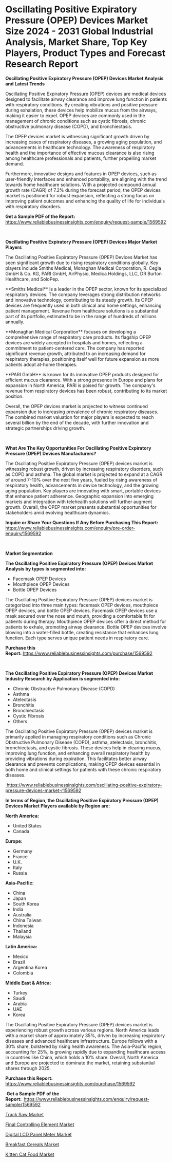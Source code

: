 <p><h1>Oscillating Positive Expiratory Pressure (OPEP) Devices Market Size 2024 - 2031 Global Industrial Analysis, Market Share, Top Key Players, Product Types and Forecast Research Report</h1></p><p><strong>Oscillating Positive Expiratory Pressure (OPEP) Devices Market Analysis and Latest Trends</strong></p>
<p><p>Oscillating Positive Expiratory Pressure (OPEP) devices are medical devices designed to facilitate airway clearance and improve lung function in patients with respiratory conditions. By creating vibrations and positive pressure during exhalation, these devices help mobilize mucus from the airways, making it easier to expel. OPEP devices are commonly used in the management of chronic conditions such as cystic fibrosis, chronic obstructive pulmonary disease (COPD), and bronchiectasis.</p><p>The OPEP devices market is witnessing significant growth driven by increasing cases of respiratory diseases, a growing aging population, and advancements in healthcare technology. The awareness of respiratory health and the importance of effective mucous clearance is also rising among healthcare professionals and patients, further propelling market demand.</p><p>Furthermore, innovative designs and features in OPEP devices, such as user-friendly interfaces and enhanced portability, are aligning with the trend towards home healthcare solutions. With a projected compound annual growth rate (CAGR) of 7.2% during the forecast period, the OPEP devices market is positioned for robust expansion, reflecting a strong focus on improving patient outcomes and enhancing the quality of life for individuals with respiratory disorders.</p></p>
<p><strong>Get a Sample PDF of the Report:&nbsp;</strong> <a href="https://www.reliablebusinessinsights.com/enquiry/request-sample/1569592?utm_campaign=97&utm_medium=2&utm_source=Github&utm_content=ia&utm_term=19102024&utm_id=oscillating-positive-expiratory-pressure-opep-devices">https://www.reliablebusinessinsights.com/enquiry/request-sample/1569592</a></p>
<p>&nbsp;</p>
<p><strong>Oscillating Positive Expiratory Pressure (OPEP) Devices Major Market Players</strong></p>
<p><p>The Oscillating Positive Expiratory Pressure (OPEP) Devices Market has seen significant growth due to rising respiratory conditions globally. Key players include Smiths Medical, Monaghan Medical Corporation, R. Cegla GmbH & Co. KG, PARI GmbH, AirPhysio, Medica Holdings, LLC, DR Burton Healthcare, and SoloPep.</p><p>**Smiths Medical** is a leader in the OPEP sector, known for its specialized respiratory devices. The company leverages strong distribution networks and innovative technology, contributing to its steady growth. Its OPEP devices are frequently used in both clinical and home settings, enhancing patient management. Revenue from healthcare solutions is a substantial part of its portfolio, estimated to be in the range of hundreds of millions annually.</p><p>**Monaghan Medical Corporation** focuses on developing a comprehensive range of respiratory care products. Its flagship OPEP devices are widely accepted in hospitals and homes, reflecting a commitment to patient-centered care. The company has reported significant revenue growth, attributed to an increasing demand for respiratory therapies, positioning itself well for future expansion as more patients adopt at-home therapies.</p><p>**PARI GmbH** is known for its innovative OPEP products designed for efficient mucus clearance. With a strong presence in Europe and plans for expansion in North America, PARI is poised for growth. The company's revenue from respiratory devices has been robust, contributing to its market position.</p><p>Overall, the OPEP devices market is projected to witness continued expansion due to increasing prevalence of chronic respiratory diseases. The combined market valuation for major players is expected to reach several billion by the end of the decade, with further innovation and strategic partnerships driving growth.</p></p>
<p>&nbsp;</p>
<p><strong>What Are The Key Opportunities For Oscillating Positive Expiratory Pressure (OPEP) Devices Manufacturers?</strong></p>
<p><p>The Oscillating Positive Expiratory Pressure (OPEP) devices market is witnessing robust growth, driven by increasing respiratory disorders, such as COPD and asthma. The global market is projected to expand at a CAGR of around 7-10% over the next five years, fueled by rising awareness of respiratory health, advancements in device technology, and the growing aging population. Key players are innovating with smart, portable devices that enhance patient adherence. Geographic expansion into emerging markets and integration with telehealth solutions will further augment growth. Overall, the OPEP market presents substantial opportunities for stakeholders amid evolving healthcare dynamics.</p></p>
<p><strong>Inquire or Share Your Questions If Any Before Purchasing This Report:</strong> <a href="https://www.reliablebusinessinsights.com/enquiry/pre-order-enquiry/1569592?utm_campaign=97&utm_medium=2&utm_source=Github&utm_content=ia&utm_term=19102024&utm_id=oscillating-positive-expiratory-pressure-opep-devices">https://www.reliablebusinessinsights.com/enquiry/pre-order-enquiry/1569592</a></p>
<p>&nbsp;</p>
<p><strong>Market Segmentation</strong></p>
<p><strong>The Oscillating Positive Expiratory Pressure (OPEP) Devices Market Analysis by types is segmented into:</strong></p>
<p><ul><li>Facemask OPEP Devices</li><li>Mouthpiece OPEP Devices</li><li>Bottle OPEP Devices</li></ul></p>
<p><p>The Oscillating Positive Expiratory Pressure (OPEP) devices market is categorized into three main types: facemask OPEP devices, mouthpiece OPEP devices, and bottle OPEP devices. Facemask OPEP devices use a mask secured over the nose and mouth, providing a comfortable fit for patients during therapy. Mouthpiece OPEP devices offer a direct method for patients to exhale, promoting airway clearance. Bottle OPEP devices involve blowing into a water-filled bottle, creating resistance that enhances lung function. Each type serves unique patient needs in respiratory care.</p></p>
<p><strong>Purchase this Report:&nbsp;</strong><a href="https://www.reliablebusinessinsights.com/purchase/1569592?utm_campaign=97&utm_medium=2&utm_source=Github&utm_content=ia&utm_term=19102024&utm_id=oscillating-positive-expiratory-pressure-opep-devices">https://www.reliablebusinessinsights.com/purchase/1569592</a></p>
<p>&nbsp;</p>
<p><strong>The Oscillating Positive Expiratory Pressure (OPEP) Devices Market Industry Research by Application is segmented into:</strong></p>
<p><ul><li>Chronic Obstructive Pulmonary Disease (COPD)</li><li>Asthma</li><li>Atelectasis</li><li>Bronchitis</li><li>Bronchiectasis</li><li>Cystic Fibrosis</li><li>Others</li></ul></p>
<p><p>The Oscillating Positive Expiratory Pressure (OPEP) devices market is primarily applied in managing respiratory conditions such as Chronic Obstructive Pulmonary Disease (COPD), asthma, atelectasis, bronchitis, bronchiectasis, and cystic fibrosis. These devices help in clearing mucus, improving lung function, and enhancing overall respiratory health by providing vibrations during expiration. This facilitates better airway clearance and prevents complications, making OPEP devices essential in both home and clinical settings for patients with these chronic respiratory diseases.</p></p>
<p><a href="https://www.reliablebusinessinsights.com/oscillating-positive-expiratory-pressure-devices-market-r1569592?utm_campaign=97&utm_medium=2&utm_source=Github&utm_content=ia&utm_term=19102024&utm_id=oscillating-positive-expiratory-pressure-opep-devices">&nbsp;https://www.reliablebusinessinsights.com/oscillating-positive-expiratory-pressure-devices-market-r1569592</a></p>
<p><strong>In terms of Region, the Oscillating Positive Expiratory Pressure (OPEP) Devices Market Players available by Region are:</strong></p>
<p>
    <p> <strong> North America: </strong>
        <ul>
            <li>United States</li>
            <li>Canada</li>
        </ul>
        </p> 
    <p> <strong> Europe: </strong>
        <ul>
            <li>Germany</li>
            <li>France</li>
            <li>U.K.</li>
            <li>Italy</li>
            <li>Russia</li>
        </ul>
        </p> 
    <p> <strong> Asia-Pacific: </strong>
        <ul>
            <li>China</li>
            <li>Japan</li>
            <li>South Korea</li>
            <li>India</li>
            <li>Australia</li>
            <li>China Taiwan</li>
            <li>Indonesia</li>
            <li>Thailand</li>
            <li>Malaysia</li>
        </ul>
        </p> 
    <p> <strong> Latin America: </strong>
        <ul>
            <li>Mexico</li>
            <li>Brazil</li>
            <li>Argentina Korea</li>
            <li>Colombia</li>
        </ul>
        </p> 
    <p> <strong> Middle East & Africa: </strong>
        <ul>
            <li>Turkey</li>
            <li>Saudi</li>
            <li>Arabia</li>
            <li>UAE</li>
            <li>Korea</li>
        </ul>
    </p>
    </p>
<p><p>The Oscillating Positive Expiratory Pressure (OPEP) devices market is experiencing robust growth across various regions. North America leads with a market share of approximately 35%, driven by increasing respiratory diseases and advanced healthcare infrastructure. Europe follows with a 30% share, bolstered by rising health awareness. The Asia-Pacific region, accounting for 25%, is growing rapidly due to expanding healthcare access in countries like China, which holds a 10% share. Overall, North America and Europe are projected to dominate the market, retaining substantial shares through 2025.</p></p>
<p><strong>Purchase this Report: </strong><a href="https://www.reliablebusinessinsights.com/purchase/1569592?utm_campaign=97&utm_medium=2&utm_source=Github&utm_content=ia&utm_term=19102024&utm_id=oscillating-positive-expiratory-pressure-opep-devices">https://www.reliablebusinessinsights.com/purchase/1569592</a></p>
<p>&nbsp;<strong>Get a Sample PDF of the Report:&nbsp;&nbsp;</strong><a href="https://www.reliablebusinessinsights.com/enquiry/request-sample/1569592?utm_campaign=97&utm_medium=2&utm_source=Github&utm_content=ia&utm_term=19102024&utm_id=oscillating-positive-expiratory-pressure-opep-devices">https://www.reliablebusinessinsights.com/enquiry/request-sample/1569592</a></p>
<p><strong></strong></p>
<p><p><a href="https://github.com/yoreivesal/Market-Research-Report-List-1/blob/main/track-saw-market.md?utm_campaign=97&utm_medium=2&utm_source=Github&utm_content=ia&utm_term=19102024&utm_id=oscillating-positive-expiratory-pressure-opep-devices">Track Saw Market</a></p><p><a href="https://www.linkedin.com/pulse/final-controlling-element-market-consolidation-impact-ett6e?utm_campaign=97&utm_medium=2&utm_source=Github&utm_content=ia&utm_term=19102024&utm_id=oscillating-positive-expiratory-pressure-opep-devices">Final Controlling Element Market</a></p><p><a href="https://issuu.com/reportprime-2/docs/digital-lcd-panel-meter-market-size_cee8f0bb52f57b?utm_campaign=97&utm_medium=2&utm_source=Github&utm_content=ia&utm_term=19102024&utm_id=oscillating-positive-expiratory-pressure-opep-devices">Digital LCD Panel Meter Market</a></p><p><a href="https://www.linkedin.com/pulse/trends-global-breakfast-cereals-market-forecast-analysis-vmsue?utm_campaign=97&utm_medium=2&utm_source=Github&utm_content=ia&utm_term=19102024&utm_id=oscillating-positive-expiratory-pressure-opep-devices">Breakfast Cereals Market</a></p><p><a href="https://github.com/shebaharrifx/Market-Research-Report-List-1/blob/main/kitten-cat-food-market.md?utm_campaign=97&utm_medium=2&utm_source=Github&utm_content=ia&utm_term=19102024&utm_id=oscillating-positive-expiratory-pressure-opep-devices">Kitten Cat Food Market</a></p></p>
